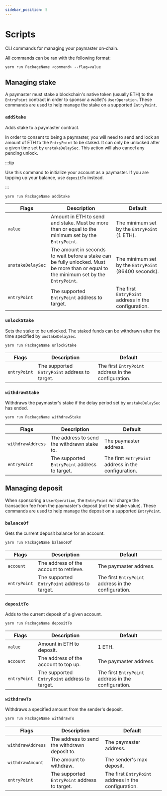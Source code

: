 ```yaml
---
sidebar_position: 5
---
```


# Scripts

CLI commands for managing your paymaster on-chain.

All commands can be ran with the following format:

```bash
yarn run PackageName <command> --flag=value
```

## Managing stake

A paymaster must stake a blockchain's native token (usually ETH) to the `EntryPoint` contract in order to sponsor a wallet's `UserOperation`. These commands are used to help manage the stake on a supported `EntryPoint`.

### `addStake`

Adds stake to a paymaster contract.

In order to consent to being a paymaster, you will need to send and lock an amount of ETH to the `EntryPoint` to be staked. It can only be unlocked after a given time set by `unstakeDelaySec`. This action will also cancel any pending unlock.

:::tip

Use this command to initialize your account as a paymaster. If you are topping up your balance, use `depositTo` instead.

:::

```bash
yarn run PackageName addStake
```

| Flags             | Description                                                                                                                            | Default                                              |
| ----------------- | -------------------------------------------------------------------------------------------------------------------------------------- | ---------------------------------------------------- |
| `value`           | Amount in ETH to send and stake. Must be more than or equal to the minimum set by the `EntryPoint`.                                    | The minimum set by the `EntryPoint` (1 ETH).         |
| `unstakeDelaySec` | The amount in seconds to wait before a stake can be fully unlocked. Must be more than or equal to the minimum set by the `EntryPoint`. | The minimum set by the `EntryPoint` (86400 seconds). |
| `entryPoint`      | The supported `EntryPoint` address to target.                                                                                          | The first `EntryPoint` address in the configuration. |

### `unlockStake`

Sets the stake to be unlocked. The staked funds can be withdrawn after the time specified by `unstakeDelaySec`.

```bash
yarn run PackageName unlockStake
```

| Flags        | Description                                   | Default                                              |
| ------------ | --------------------------------------------- | ---------------------------------------------------- |
| `entryPoint` | The supported `EntryPoint` address to target. | The first `EntryPoint` address in the configuration. |

### `withdrawStake`

Withdraws the paymaster's stake if the delay period set by `unstakeDelaySec` has ended.

```bash
yarn run PackageName withdrawStake
```

| Flags             | Description                                   | Default                                              |
| ----------------- | --------------------------------------------- | ---------------------------------------------------- |
| `withdrawAddress` | The address to send the withdrawn stake to.   | The paymaster address.                               |
| `entryPoint`      | The supported `EntryPoint` address to target. | The first `EntryPoint` address in the configuration. |

## Managing deposit

When sponsoring a `UserOperation`, the `EntryPoint` will charge the transaction fee from the paymaster's deposit (not the stake value). These commands are used to help manage the deposit on a supported `EntryPoint`.

### `balanceOf`

Gets the current deposit balance for an account.

```bash
yarn run PackageName balanceOf
```

| Flags        | Description                                   | Default                                              |
| ------------ | --------------------------------------------- | ---------------------------------------------------- |
| `account`    | The address of the account to retrieve.       | The paymaster address.                               |
| `entryPoint` | The supported `EntryPoint` address to target. | The first `EntryPoint` address in the configuration. |

### `depositTo`

Adds to the current deposit of a given account.

```bash
yarn run PackageName depositTo
```

| Flags        | Description                                   | Default                                              |
| ------------ | --------------------------------------------- | ---------------------------------------------------- |
| `value`      | Amount in ETH to deposit.                     | 1 ETH.                                               |
| `account`    | The address of the account to top up.         | The paymaster address.                               |
| `entryPoint` | The supported `EntryPoint` address to target. | The first `EntryPoint` address in the configuration. |

### `withdrawTo`

Withdraws a specified amount from the sender's deposit.

```bash
yarn run PackageName withdrawTo
```

| Flags             | Description                                   | Default                                              |
| ----------------- | --------------------------------------------- | ---------------------------------------------------- |
| `withdrawAddress` | The address to send the withdrawn deposit to. | The paymaster address.                               |
| `withdrawAmount`  | The amount to withdraw.                       | The sender's max deposit.                            |
| `entryPoint`      | The supported `EntryPoint` address to target. | The first `EntryPoint` address in the configuration. |
